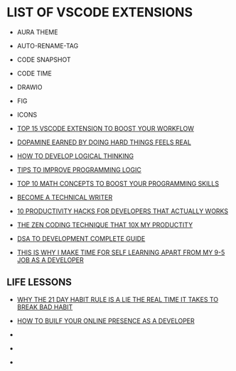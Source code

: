 # LIST OF VSCODE EXTENSIONS

- AURA THEME
- AUTO-RENAME-TAG
- CODE SNAPSHOT
- CODE TIME
- DRAWIO
- FIG
- ICONS

- [TOP 15 VSCODE EXTENSION TO BOOST YOUR WORKFLOW](https://blog.stackademic.com/top-15-vs-code-extensions-to-boost-your-workflow-9013a0a550dc)

- [DOPAMINE EARNED BY DOING HARD THINGS FEELS REAL](https://medium.com/@anjishnuray/dopamine-earned-by-doing-hard-things-feels-real-b13238b3ad1a)

- [HOW TO DEVELOP LOGICAL THINKING](https://www.naukri.com/code360/library/how-to-develop-logical-thinking-in-programming)

- [TIPS TO IMPROVE PROGRAMMING LOGIC](https://www.turing.com/blog/tips-for-beginners-to-improve-programming-logic)

- [TOP 10 MATH CONCEPTS TO BOOST YOUR PROGRAMMING SKILLS](https://blog.stackademic.com/free-view-top-10-math-concepts-to-boost-your-programming-skills-803e07ebfb51)

- [BECOME A TECHNICAL WRITER](https://blog.stackademic.com/become-a-technical-writer-a02f7355a9b6)

- [10 PRODUCTIVITY HACKS FOR DEVELOPERS THAT ACTUALLY WORKS](https://medium.com/write-a-catalyst/10-productivity-hacks-for-developers-that-actually-work-9a8ba62c18e3)

- [THE ZEN CODING TECHNIQUE THAT 10X MY PRODUCTITY](https://medium.com/write-a-catalyst/the-zen-coding-technique-that-10x-d-my-productivity-a050155f947d)

- [DSA TO DEVELOPMENT COMPLETE GUIDE](https://www.atharvgyan.com/2023/11/dsa-to-development-complete-guide_4.html?m=1#google_vignette)

- [THIS IS WHY I MAKE TIME FOR SELF LEARNING APART FROM MY 9-5 JOB AS A DEVELOPER](https://medium.com/javarevisited/this-is-why-i-make-time-for-self-learning-apart-from-my-9-5-job-as-a-developer-and-you-should-too-c819325ff326)

## LIFE LESSONS

- [WHY THE 21 DAY HABIT RULE IS A LIE THE REAL TIME IT TAKES TO BREAK BAD HABIT](https://medium.com/word-garden/why-the-21-day-habit-rule-is-a-lie-the-real-time-it-takes-to-break-bad-habits-272f9c70dddb)

- [HOW TO BUILF YOUR ONLINE PRESENCE AS A DEVELOPER](https://dev.to/koladev/how-to-build-your-online-presence-as-a-developer-5ig?ref=dailydev)

- [](https://blog.stackademic.com/step-by-step-to-write-your-projects-technical-document-d57528e8bb2d)

- [](https://brett-j-fox.medium.com/how-do-you-create-a-successful-mvp-37b5c138c796)

- [](https://medium.com/@smarth55/when-a-frontend-developer-is-not-a-ui-developer-c5232cfbd469)
